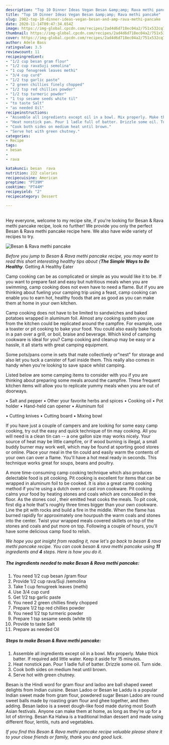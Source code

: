 ```yaml
---
description: "Top 10 Dinner Ideas Vegan Besan &amp;amp; Rava methi pancake"
title: "Top 10 Dinner Ideas Vegan Besan &amp;amp; Rava methi pancake"
slug: 2902-top-10-dinner-ideas-vegan-besan-and-amp-rava-methi-pancake
date: 2020-11-14T09:47:34.654Z
image: https://img-global.cpcdn.com/recipes/2ad4d6d718ec04a2/751x532cq70/besan-rava-methi-pancake-recipe-main-photo.jpg
thumbnail: https://img-global.cpcdn.com/recipes/2ad4d6d718ec04a2/751x532cq70/besan-rava-methi-pancake-recipe-main-photo.jpg
cover: https://img-global.cpcdn.com/recipes/2ad4d6d718ec04a2/751x532cq70/besan-rava-methi-pancake-recipe-main-photo.jpg
author: Adele Bass
ratingvalue: 3.5
reviewcount: 11
recipeingredient:
- "1/2 cup besan gram flour"
- "1/2 cup ravaSuji semolina"
- "1 cup fenugreek leaves methi"
- "3/4 cup curd"
- "1/2 tsp garlic paste"
- "2 green chillies finely chopped"
- "1/2 tsp red chillies powder"
- "1/2 tsp turmeric powder"
- "1 tsp sesame seeds white til"
- "to taste Salt"
- "as needed Oil"
recipeinstructions:
- "Assemble all ingredients except oil in a bowl. Mix properly. Make thick batter. If required add little water. Keep it aside for 15 minutes."
- "Heat nonstick pan. Pour 1 ladle full of batter. Drizzle some oil. Turn side."
- "Cook both sides on medium heat until brown."
- "Serve hot with green chutney."
categories:
- Recipe
tags:
- besan
- 
- rava

katakunci: besan  rava 
nutrition: 222 calories
recipecuisine: American
preptime: "PT39M"
cooktime: "PT44M"
recipeyield: "2"
recipecategory: Dessert

---
```

<br>
Hey everyone, welcome to my recipe site, if you're looking for Besan &amp; Rava methi pancake recipe, look no further! We provide you only the perfect Besan &amp; Rava methi pancake recipe here. We also have wide variety of recipes to try.
<br>


![Besan &amp; Rava methi pancake](https://img-global.cpcdn.com/recipes/2ad4d6d718ec04a2/751x532cq70/besan-rava-methi-pancake-recipe-main-photo.jpg)

<i>Before you jump to Besan &amp; Rava methi pancake recipe, you may want to read this short interesting healthy tips about {<strong>The Simple Ways to Be Healthy</strong>.</i>
Getting A Healthy Eater

    
Camp cooking can be as complicated or simple as you would like it to be. If you want to prepare fast and easy but nutritious meals when you are swimming, camp cooking does not even have to need a flame. But if you are thinking about fueling your camping trip using a feast, camp cooking can enable you to earn hot, healthy foods that are as good as you can make them at home in your own kitchen.

Camp cooking does not have to be limited to sandwiches and baked potatoes wrapped in aluminum foil.  Almost any cooking system you use from the kitchen could be replicated around the campfire. For example, use a toaster or pit cooking to bake your food. You could also easily bake foods in a pan over a grill, or boil, braise and beverage. Which kind of camping cookware is ideal for you? Camp cooking and cleanup may be easy or a hassle, it all starts with great camping equipment.

Some pots/pans come in sets that mate collectively or"nest" for storage and also let you tuck a canister of fuel inside them. This really also comes in handy when you're looking to save space whilst camping.

Listed below are some camping items to consider with you if you are thinking about preparing some meals around the campfire. These frequent kitchen items will allow you to replicate yummy meals when you are out of doorways.

• Salt and pepper
• Other your favorite herbs and spices
• Cooking oil
• Pot holder
• Hand-held can opener
• Aluminum foil

• Cutting knives
• Cutting board
• Mixing bowl


If you have just a couple of campers and are looking for some easy camp cooking, try out the easy and quick technique of tin may cooking. All you will need is a clean tin can -- a one gallon size may works nicely. Your source of heat may be little campfire, or if wood burning is illegal, a small buddy burner may work well, which may be found at sporting good stores or online. Place your meal in the tin could and easily warm the contents of your own can over a flame. You'll have a hot meal ready in seconds.  This technique works great for soups, beans and poultry.

A more time-consuming camp cooking technique which also produces delectable food is pit cooking. Pit cooking is excellent for items that can be wrapped in aluminum foil to be cooked.  It is also a great camp cooking method if you're using a dutch oven or cast iron cookware. Pit cooking calms your food by heating stones and coals which are concealed in the floor. As the stones cool , their emitted heat cooks the meals. To pit cook, first dig a hole that's roughly three times bigger than your own cookware. Line the pit with rocks and build a fire in the middle. When the flame has burned rapidly for approximately one hourpush the warm coals and stones into the center. Twist your wrapped meals covered skillets on top of the stones and coals and put more on top. Following a couple of hours, you'll have some delicious camp food to relish.


<i>We hope you got insight from reading it, now let's go back to besan &amp; rava methi pancake recipe. You can cook besan &amp; rava methi pancake using <strong>11</strong> ingredients and <strong>4</strong> steps. Here is how you do it.
</i>

##### The ingredients needed to make Besan &amp; Rava methi pancake:

1. You need 1/2 cup besan /gram flour
1. Provide 1/2 cup rava/Suji /semolina
1. Take 1 cup fenugreek leaves (methi)
1. Use 3/4 cup curd
1. Get 1/2 tsp garlic paste
1. You need 2 green chillies finely chopped
1. Prepare 1/2 tsp red chillies powder
1. You need 1/2 tsp turmeric powder
1. Prepare 1 tsp sesame seeds (white til)
1. Provide to taste Salt
1. Prepare as needed Oil


##### Steps to make Besan &amp; Rava methi pancake:

1. Assemble all ingredients except oil in a bowl. Mix properly. Make thick batter. If required add little water. Keep it aside for 15 minutes.
1. Heat nonstick pan. Pour 1 ladle full of batter. Drizzle some oil. Turn side.
1. Cook both sides on medium heat until brown.
1. Serve hot with green chutney.


Besan is the Hindi word for gram flour and ladoo are ball shaped sweet delights from Indian cuisine. Besan Ladoo or Besan ke Laddu is a popular Indian sweet made from gram flour, powdered sugar Besan Ladoo are round sweet balls made by roasting gram flour and ghee together, and then adding. Besan ladoo is a sweet dough-like food made during most South Asian festivals. Anyone can make them at home, as long as they&#39;re up for a lot of stirring. Besan Ka Halwa is a traditional Indian dessert and made using different flour, lentils, nuts and vegetables. 

<i>If you find this Besan &amp; Rava methi pancake recipe valuable please share it to your close friends or family, thank you and good luck.</i>

